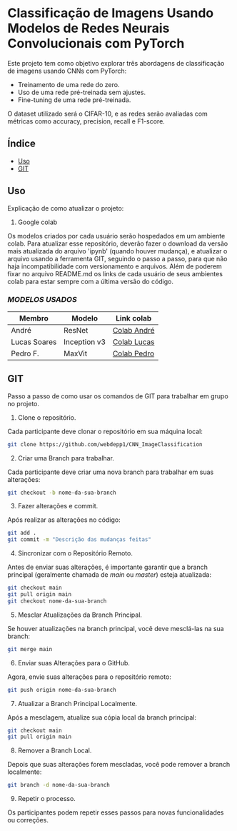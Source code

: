 # Classificação de Imagens Usando Modelos de Redes Neurais Convolucionais com PyTorch

Este projeto tem como objetivo explorar três abordagens de classificação de imagens usando CNNs com PyTorch: 

  - Treinamento de uma rede do zero.
  - Uso de uma rede pré-treinada sem ajustes.
  - Fine-tuning de uma rede pré-treinada.
    
O dataset utilizado será o CIFAR-10, e as redes serão avaliadas com métricas como accuracy, precision, recall e F1-score.

## Índice
- [Uso](#uso)
- [GIT](#GIT)

## Uso
Explicação de como atualizar o projeto:
1. Google colab

Os modelos criados por cada usuário serão hospedados em um ambiente colab.
Para atualizar esse repositório, deverão fazer o download da versão mais atualizada do arquivo 'ipynb' (quando houver mudança), e atualizar o arquivo usando a ferramenta GIT, seguindo o passo a passo, para que não haja incompatibilidade com versionamento e arquivos.
Além de poderem fixar no arquivo README.md os links de cada usuário de seus ambientes colab para estar sempre com a última versão do código.

### *MODELOS USADOS*

| Membro       | Modelo       | Link colab   |
|--------------|--------------|--------------|
| André        | ResNet       | [Colab André](https://colab.research.google.com/drive/1vvgenxL3_dBnvHvz9I-usvjb8H_G5t02)|
| Lucas Soares | Inception v3 | [Colab Lucas](https://colab.research.google.com/drive/1hktJRINsbrDC2DUcVl4zQ8c4iNNBvc9x?authuser=1)|
| Pedro F.     | MaxVit       | [Colab Pedro](https://colab.research.google.com/drive/1Yfw5a8teZmHW33w4MfSsCCUnkSreMIMX?usp=sharing)|

## GIT
Passo a passo de como usar os comandos de GIT para trabalhar em grupo no projeto.

1. Clone o repositório.
   
Cada participante deve clonar o repositório em sua máquina local:
```bash
git clone https://github.com/webdepp1/CNN_ImageClassification
```

2. Criar uma Branch para trabalhar.

Cada participante deve criar uma nova branch para trabalhar em suas alterações:
```bash
git checkout -b nome-da-sua-branch
```

3. Fazer alterações e commit.

Após realizar as alterações no código:
```bash
git add .
git commit -m "Descrição das mudanças feitas"
```

4. Sincronizar com o Repositório Remoto.

Antes de enviar suas alterações, é importante garantir que a branch principal (geralmente chamada de *main* ou *master*) esteja atualizada:
```bash
git checkout main
git pull origin main
git checkout nome-da-sua-branch
```

5. Mesclar Atualizações da Branch Principal.

Se houver atualizações na branch principal, você deve mesclá-las na sua branch:
```bash
git merge main
```

6. Enviar suas Alterações para o GitHub.

Agora, envie suas alterações para o repositório remoto:
```bash
git push origin nome-da-sua-branch
```

7. Atualizar a Branch Principal Localmente.

Após a mesclagem, atualize sua cópia local da branch principal:
```bash
git checkout main
git pull origin main
```

8. Remover a Branch Local.

Depois que suas alterações forem mescladas, você pode remover a branch localmente:
```bash
git branch -d nome-da-sua-branch
```

9. Repetir o processo.

Os participantes podem repetir esses passos para novas funcionalidades ou correções.










